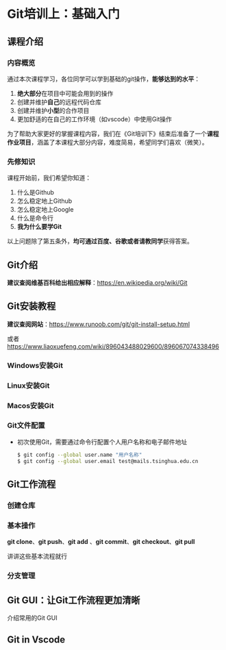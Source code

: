 # Git培训上：基础入门

## 课程介绍

### 内容概览

通过本次课程学习，各位同学可以学到基础的git操作，**能够达到的水平**：

1. **绝大部分**在项目中可能会用到的操作
2. 创建并维护**自己**的远程代码仓库
3. 创建并维护**小型**的合作项目
4. 更加舒适的在自己的工作环境（如vscode）中使用Git操作

为了帮助大家更好的掌握课程内容，我们在《Git培训下》结束后准备了一个**课程作业项目**，涵盖了本课程大部分内容，难度简易，希望同学们喜欢（微笑）。

### 先修知识

课程开始前，我们希望你知道：

1. 什么是Github
2. 怎么稳定地上Github
3. 怎么稳定地上Google
4. 什么是命令行
5. **我为什么要学Git**

以上问题除了第五条外，**均可通过百度、谷歌或者请教同学**获得答案。

## Git介绍

**建议查阅维基百科给出相应解释**：https://en.wikipedia.org/wiki/Git

## Git安装教程

**建议查阅网站**：https://www.runoob.com/git/git-install-setup.html

或者 https://www.liaoxuefeng.com/wiki/896043488029600/896067074338496

### Windows安装Git



### Linux安装Git



### Macos安装Git



### Git文件配置

- 初次使用Git，需要通过命令行配置个人用户名称和电子邮件地址

  ```bash
  $ git config --global user.name "用户名称"
  $ git config --global user.email test@mails.tsinghua.edu.cn
  ```

## Git工作流程

### 创建仓库



### 基本操作

**git clone**、**git push**、**git add** 、**git commit**、**git checkout**、**git pull**

讲讲这些基本流程就行

### 分支管理 

## Git GUI：让Git工作流程更加清晰

介绍常用的Git GUI

## Git in Vscode


